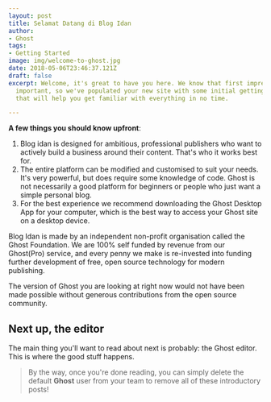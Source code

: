 ```yaml
---
layout: post
title: Selamat Datang di Blog Idan
author:
- Ghost
tags:
- Getting Started
image: img/welcome-to-ghost.jpg
date: 2018-05-06T23:46:37.121Z
draft: false
excerpt: Welcome, it's great to have you here. We know that first impressions are
  important, so we've populated your new site with some initial getting started posts
  that will help you get familiar with everything in no time.

---
```

**A few things you should know upfront**:

1. Blog idan is designed for ambitious, professional publishers who want to actively build a business around their content. That's who it works best for.
2. The entire platform can be modified and customised to suit your needs. It's very powerful, but does require some knowledge of code. Ghost is not necessarily a good platform for beginners or people who just want a simple personal blog.
3. For the best experience we recommend downloading the Ghost Desktop App for your computer, which is the best way to access your Ghost site on a desktop device.

Blog Idan is made by an independent non-profit organisation called the Ghost Foundation. We are 100% self funded by revenue from our Ghost(Pro) service, and every penny we make is re-invested into funding further development of free, open source technology for modern publishing.

The version of Ghost you are looking at right now would not have been made possible without generous contributions from the open source community.

## Next up, the editor

The main thing you'll want to read about next is probably: the Ghost editor. This is where the good stuff happens.

> By the way, once you're done reading, you can simply delete the default **Ghost** user from your team to remove all of these introductory posts!